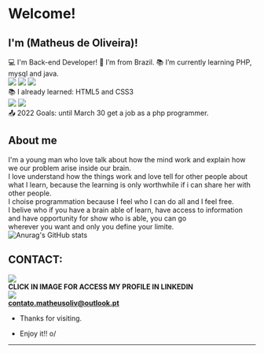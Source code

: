# Welcome!
## I'm (Matheus de Oliveira)!
:computer: I'm Back-end Developer!
:house_with_garden: I’m from Brazil.
:books: I’m currently learning PHP, mysql and java.<br/>
<img src = "https://img.shields.io/badge/PHP-777BB4?style=for-the-badge&logo=php&logoColor=white">
<img src = "https://img.shields.io/badge/MySQL-00000F?style=for-the-badge&logo=mysql&logoColor=white">
<img src = "https://img.shields.io/badge/Java-ED8B00?style=for-the-badge&logo=java&logoColor=white">
<br/>
:books: I already learned: HTML5 and CSS3 
<br/>
<img src = "https://img.shields.io/badge/HTML5-E34F26?style=for-the-badge&logo=html5&logoColor=white">
<img src = "https://img.shields.io/badge/CSS3-1572B6?style=for-the-badge&logo=css3&logoColor=white">
<br/>
:outbox_tray: 2022 Goals: until March 30 get a job as a php programmer.

## About me
I'm a young man who love talk about how the mind work and explain how we our problem arise inside our brain.<br/>
I love understand how the things work and love tell for other people about what I learn, because the learning is only worthwhile if i can share her with other people.<br/>
I choise programmation because I feel who I can do all and I feel free.<br/>
I belive who if you have a brain able of learn, have access to information and have opportunity for show who is able, you can go <br/>
wherever you want and only you define your limite.<br/>
![Anurag's GitHub stats](https://github-readme-stats.vercel.app/api?username=MatheusOlivr&show_icons=true&theme=vision-friendly-dark)


## CONTACT:
<a href ="https://www.linkedin.com/in/matheus-oliveira-458277180/" target = "_blank"><img src = "https://img.shields.io/badge/LinkedIn-0077B5?style=for-the-badge&logo=linkedin&logoColor=white"></a>
<br/>
<b>CLICK IN IMAGE FOR ACCESS MY PROFILE IN LINKEDIN</b>
<br/>
<img src = "https://img.shields.io/badge/Gmail-D14836?style=for-the-badge&logo=gmail&logoColor=white">
<br/>
<b>contato.matheusoliv@outlook.pt</b>
- Thanks for visiting.

- Enjoy it!! o/

----------------------------------------------------------------------------------
